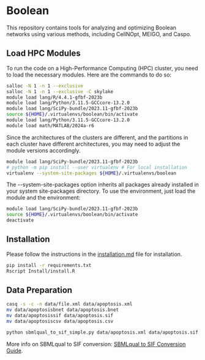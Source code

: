 # Boolean

This repository contains tools for analyzing and optimizing Boolean networks using various methods, including CellNOpt, MEIGO, and Caspo.


## Load HPC Modules
To run the code on a High-Performance Computing (HPC) cluster, you need to load the necessary modules. Here are the commands to do so:

```bash
salloc -N 1 -n 1 --exclusive
salloc -N 1 -n 1 --exclusive -C skylake
module load lang/R/4.4.1-gfbf-2023b
module load lang/Python/3.11.5-GCCcore-13.2.0
module load lang/SciPy-bundle/2023.11-gfbf-2023b
source ${HOME}/.virtualenvs/boolean/bin/activate
module load lang/Python/3.11.5-GCCcore-13.2.0
module load math/MATLAB/2024a-r6
```
Since the architectures of the clusters are different, and the partitions in each cluster have different architectures, you may need to adjust the module versions accordingly.

```bash
module load lang/SciPy-bundle/2023.11-gfbf-2023b
# python -m pip install --user virtualenv # For local installation
virtualenv --system-site-packages ${HOME}/.virtualenvs/boolean
```
The --system-site-packages option inherits all packages already installed in your system site-packages directory. To use the environment, just load the module and the environment:
```bash
module load lang/SciPy-bundle/2023.11-gfbf-2023b
source ${HOME}/.virtualenvs/boolean/bin/activate
deactivate
```

## Installation
Please follow the instructions in the [installation.md](doc/installation.md) file for installation.
```bash
pip install -r requirements.txt
Rscript Install/install.R
```

## Data Preparation
```bash
casq -s -c -n data/file.xml data/apoptosis.xml
mv data/apoptosisbnet data/apoptosis.bnet
mv data/apoptosissif data/apoptosis.sif
mv data/apoptosiscsv data/apoptosis.csv

python sbmlqual_to_sif_simple.py data/apoptosis.xml data/apoptosis.sif
```
More info on SBMLqual to SIF conversion: [SBMLqual to SIF Conversion Guide](doc/SBMLqual_to_SIF_Guide.md).

